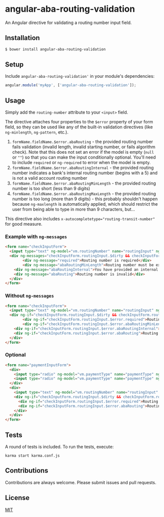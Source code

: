 angular-aba-routing-validation
==============================

An Angular directive for validating a routing number input field.

## Installation
```bash
$ bower install angular-aba-routing-validation
```

## Setup

Include `angular-aba-routing-validation'` in your module's dependencies:

```js
angular.module('myApp', ['angular-aba-routing-validation']);
```

## Usage

Simply add the `routing-number` attribute to your `<input>` field.

The directive attaches four properties to the `$error` property of your form field, so they can be used like any of the built-in validation directives (like `ng-minlength`, `ng-pattern`, etc.).

1. `formName.fieldName.$error.abaRouting` - the provided routing number fails validation (invalid length, invalid starting number, or fails algorithm check). Note that this does not set an error if the model is empty (`null` or `""`) so that you can make the input conditionally optional. You'll need to include `required` or `ng-required` to error when the model is empty.
2. `formName.fieldName.$error.abaRoutingInternal` - the provided routing number indicates a bank's internal routing number (begins with a 5) and is not a valid account routing number
3. `formName.fieldName.$error.abaRoutingMinLength` - the provided routing number is too short (less than 9 digits)
4. `formName.fieldName.$error.abaRoutingMaxLength` - the provided routing number is too long (more than 9 digits) - this probably shouldn't happen because `ng-maxlength` is automatically applied, which should restrict the user from being able to type in more than 9 characters, but...

This directive also includes `x-autocompletetype="routing-transit-number"` for good measure.

### Example with `ng-messages`

```html
<form name="checkInputForm">
  <input type="text" ng-model="vm.routingNumber" name="routingInput" ng-required="true" routing-number>
  <div ng-messages="checkInputForm.routingInput.$dirty && checkInputForm.routingInput.$invalid">
		<div ng-message="required">Routing number is required</div>
		<div ng-message="abaRoutingMinLength">Routing number must be exactly 9 digits</div>
    <div ng-message="abaRoutingInternal">You have provided an internal bank routing number</div>
    <div ng-message="abaRouting">Routing number is invalid</div>
  </div>
</form>
```

### Without `ng-messages`

```html
<form name="checkInputForm">
  <input type="text" ng-model="vm.routingNumber" name="routingInput" ng-required="true" routing-number>
  <div ng-if="checkInputForm.routingInput.$dirty && checkInputForm.routingInput.$invalid">
		<div ng-if="checkInputForm.routingInput.$error.required">Routing number is required</div>
		<div ng-if="checkInputForm.routingInput.$error.abaRoutingMinLength">Routing number must be exactly 9 digits</div>
    <div ng-if="checkInputForm.routingInput.$error.abaRoutingInternal">You have provided an internal bank routing number</div>
    <div ng-if="checkInputForm.routingInput.$error.abaRouting">Routing number is invalid</div>
  </div>
</form>
```

### Optional

```html
<form name="paymentInputForm">
  <div>
    <input type="radio" ng-model="vm.paymentType" name="paymentType" ng-required="true" value="credit">Credit<br>
    <input type="radio" ng-model="vm.paymentType" name="paymentType" ng-required="true" value="check">Check
  </div>
  <div>
    <input type="text" ng-model="vm.routingNumber" name="routingInput" ng-required="vm.paymentType == 'check'" routing-number>
    <div ng-if="checkInputForm.routingInput.$dirty && checkInputForm.routingInput.$invalid">
      <div ng-if="checkInputForm.routingInput.$error.required">Routing number is required when choosing check</div>
      <div ng-if="checkInputForm.routingInput.$error.abaRouting">Routing number is invalid</div>
    </div>
  </div>
</form>
```

## Tests

A round of tests is included. To run the tests, execute:

```
karma start karma.conf.js
```

## Contributions

Contributions are always welcome. Please submit issues and pull requests.

## License

[MIT](LICENSE)
